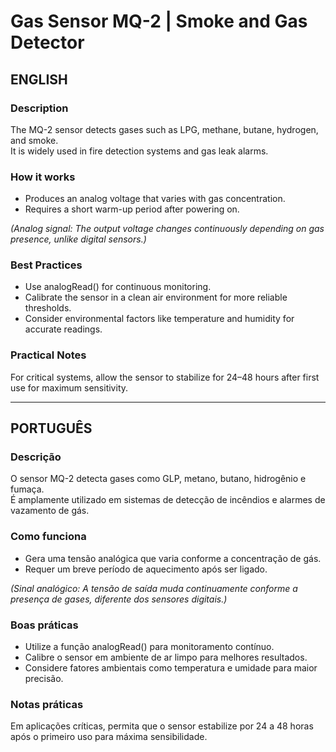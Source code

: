 # Gas Sensor MQ-2 | Smoke and Gas Detector

## ENGLISH

### Description
The MQ-2 sensor detects gases such as LPG, methane, butane, hydrogen, and smoke.  
It is widely used in fire detection systems and gas leak alarms.

### How it works
- Produces an analog voltage that varies with gas concentration.
- Requires a short warm-up period after powering on.

*(Analog signal: The output voltage changes continuously depending on gas presence, unlike digital sensors.)*

### Best Practices
- Use analogRead() for continuous monitoring.
- Calibrate the sensor in a clean air environment for more reliable thresholds.
- Consider environmental factors like temperature and humidity for accurate readings.

### Practical Notes
For critical systems, allow the sensor to stabilize for 24–48 hours after first use for maximum sensitivity.

---

## PORTUGUÊS

### Descrição
O sensor MQ-2 detecta gases como GLP, metano, butano, hidrogênio e fumaça.  
É amplamente utilizado em sistemas de detecção de incêndios e alarmes de vazamento de gás.

### Como funciona
- Gera uma tensão analógica que varia conforme a concentração de gás.
- Requer um breve período de aquecimento após ser ligado.

*(Sinal analógico: A tensão de saída muda continuamente conforme a presença de gases, diferente dos sensores digitais.)*

### Boas práticas
- Utilize a função analogRead() para monitoramento contínuo.
- Calibre o sensor em ambiente de ar limpo para melhores resultados.
- Considere fatores ambientais como temperatura e umidade para maior precisão.

### Notas práticas
Em aplicações críticas, permita que o sensor estabilize por 24 a 48 horas após o primeiro uso para máxima sensibilidade.
